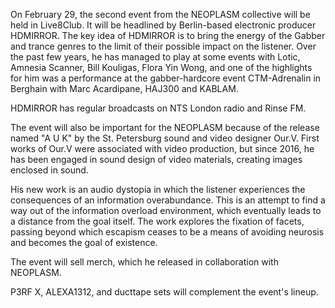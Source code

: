 On February&nbsp;29, the second event from the NEOPLASM collective 
will be held in Live8Club. 
It will be headlined by Berlin-based electronic producer HDMIRROR. 
The key idea of HDMIRROR is to bring the energy of the Gabber and 
trance genres to the limit of their possible impact on the listener. 
Over the past few years, he has managed to play at some events 
with Lotic, Amnesia Scanner, Bill Kouligas, Flora Yin Wong, 
and one of the highlights for him was a performance at the gabber-hardcore event 
CTM-Adrenalin in Berghain with Marc Acardipane, HAJ300 and KABLAM. 

HDMIRROR has regular broadcasts on NTS London radio and Rinse FM.

The event will also be important for the NEOPLASM 
because of the release named "A&nbsp;U&nbsp;K" 
by the St.&nbsp;Petersburg sound and video designer Our.V. 
First works of Our.V were associated with video production, 
but since 2016, he has been engaged in sound design of video materials, 
creating images enclosed in sound. 

His new work is an audio dystopia 
in which the listener experiences the consequences 
of an information overabundance. This is an attempt 
to find a way out of the information overload environment, 
which eventually leads to a distance from the goal itself. 
The work explores the fixation of facets, passing beyond 
which escapism ceases to be a means of avoiding neurosis 
and becomes the goal of existence.

The event will sell merch, 
which he released in collaboration with NEOPLASM.

P3RF&nbsp;X, ALEXA1312, and ducttape sets will complement the event's lineup.